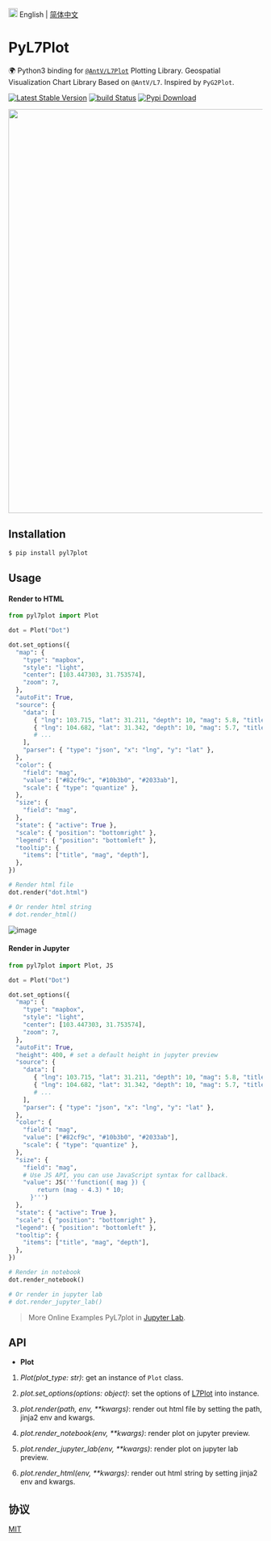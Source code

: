 <img src="https://gw.alipayobjects.com/zos/antfincdn/R8sN%24GNdh6/language.svg" width="18"> English | [简体中文](./README.zh-CN.md)

# PyL7Plot

🌍 Python3 binding for [`@AntV/L7Plot`](https://github.com/antvis/L7Plot) Plotting Library. Geospatial Visualization Chart Library Based on `@AntV/L7`. Inspired by `PyG2Plot`.

[![Latest Stable Version](https://img.shields.io/pypi/v/pyl7plot.svg)](https://pypi.python.org/pypi/pyl7plot)
[![build Status](https://github.com/hustcc/pyl7plot/workflows/build/badge.svg?branch=main)](https://github.com/hustcc/pyl7plot/actions?query=workflow%3Abuild)
[![Pypi Download](https://img.shields.io/pypi/dm/pyl7plot)](https://pypi.python.org/pypi/pyl7plot)

<div align="center">
  <img src="https://user-images.githubusercontent.com/26923747/160286530-aec01c97-a56b-4ea9-9fc6-f245d8f7b871.png" width="800">
</div>

## Installation

```bash
$ pip install pyl7plot
```

## Usage

#### **Render to HTML**

```py
from pyl7plot import Plot

dot = Plot("Dot")

dot.set_options({
  "map": {
    "type": "mapbox",
    "style": "light",
    "center": [103.447303, 31.753574],
    "zoom": 7,
  },
  "autoFit": True,
  "source": {
    "data": [
       { "lng": 103.715, "lat": 31.211, "depth": 10, "mag": 5.8, "title": "M 5.8 - eastern Sichuan, China" },
       { "lng": 104.682, "lat": 31.342, "depth": 10, "mag": 5.7, "title": "M 5.7 - eastern Sichuan, China" },
       # ...
    ],
    "parser": { "type": "json", "x": "lng", "y": "lat" },
  },
  "color": {
    "field": "mag",
    "value": ["#82cf9c", "#10b3b0", "#2033ab"],
    "scale": { "type": "quantize" },
  },
  "size": {
    "field": "mag",
  },
  "state": { "active": True },
  "scale": { "position": "bottomright" },
  "legend": { "position": "bottomleft" },
  "tooltip": {
    "items": ["title", "mag", "depth"],
  },
})

# Render html file
dot.render("dot.html")

# Or render html string
# dot.render_html()
```

![image](https://gw.alipayobjects.com/zos/antfincdn/Yn%24QslMAWP/20220326145659.jpg)

#### **Render in Jupyter**

```py
from pyl7plot import Plot, JS

dot = Plot("Dot")

dot.set_options({
  "map": {
    "type": "mapbox",
    "style": "light",
    "center": [103.447303, 31.753574],
    "zoom": 7,
  },
  "autoFit": True,
  "height": 400, # set a default height in jupyter preview
  "source": {
    "data": [
       { "lng": 103.715, "lat": 31.211, "depth": 10, "mag": 5.8, "title": "M 5.8 - eastern Sichuan, China" },
       { "lng": 104.682, "lat": 31.342, "depth": 10, "mag": 5.7, "title": "M 5.7 - eastern Sichuan, China" },
       # ...
    ],
    "parser": { "type": "json", "x": "lng", "y": "lat" },
  },
  "color": {
    "field": "mag",
    "value": ["#82cf9c", "#10b3b0", "#2033ab"],
    "scale": { "type": "quantize" },
  },
  "size": {
    "field": "mag",
    # Use JS API, you can use JavaScript syntax for callback.
    "value": JS('''function({ mag }) {
        return (mag - 4.3) * 10;
      }''')
  },
  "state": { "active": True },
  "scale": { "position": "bottomright" },
  "legend": { "position": "bottomleft" },
  "tooltip": {
    "items": ["title", "mag", "depth"],
  },
})

# Render in notebook
dot.render_notebook()

# Or render in jupyter lab
# dot.render_jupyter_lab()
```

> More Online Examples PyL7plot in [Jupyter Lab](https://colab.research.google.com/drive/11gTHsZ5Xg31jjJUJWEt5PkZv0VE9qyAG?usp=sharing).

## API

- **Plot**

1. _Plot(plot_type: str)_: get an instance of `Plot` class.

2. _plot.set_options(options: object)_: set the options of [L7Plot](https://l7plot.antv.vision/) into instance.

3. _plot.render(path, env, \*\*kwargs)_: render out html file by setting the path, jinja2 env and kwargs.

4. _plot.render_notebook(env, \*\*kwargs)_: render plot on jupyter preview.

5. _plot.render_jupyter_lab(env, \*\*kwargs)_: render plot on jupyter lab preview.

6. _plot.render_html(env, \*\*kwargs)_: render out html string by setting jinja2 env and kwargs.

## 协议

[MIT](./LICENSE)
